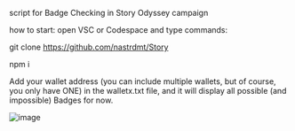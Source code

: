 script for Badge Checking in Story Odyssey campaign

how to start:
open VSC or Codespace and type commands:

git clone https://github.com/nastrdmt/Story

npm i

Add your wallet address (you can include multiple wallets, but of course, you only have ONE) in the walletx.txt file, and it will display all possible (and impossible) Badges for now.

![image](https://github.com/user-attachments/assets/fba4c5e7-7737-458f-8142-0daeb17ad115)
